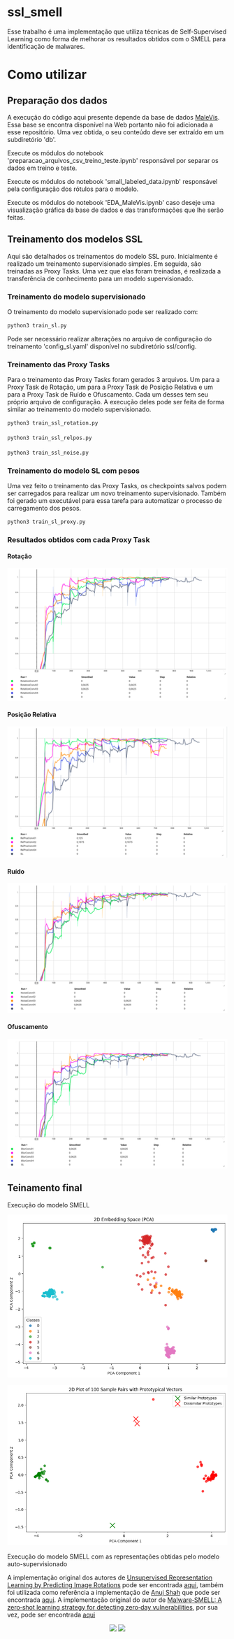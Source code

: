 # ssl_smell

Esse trabalho é uma implementação que utiliza técnicas de Self-Supervised Learning como forma de melhorar os resultados obtidos com o SMELL para identificação de malwares.

# Como utilizar

## Preparação dos dados

A execução do código aqui presente depende da base de dados [MaleVis](https://web.cs.hacettepe.edu.tr/~selman/malevis/). Essa base se encontra disponível na Web portanto não foi adicionada a esse repositório. Uma vez obtida, o seu conteúdo deve ser extraído em um subdiretório 'db'.

Execute os módulos do notebook 'preparacao_arquivos_csv_treino_teste.ipynb' responsável por separar os dados em treino e teste.

Execute os módulos do notebook 'small_labeled_data.ipynb' responsável pela configuração dos rótulos para o modelo.

Execute os módulos do notebook 'EDA_MaleVis.ipynb' caso deseje uma visualização gráfica da base de dados e das transformações que lhe serão feitas.

## Treinamento dos modelos SSL

Aqui são detalhados os treinamentos do modelo SSL puro. Inicialmente é realizado um treinamento supervisionado simples. Em seguida, são treinadas as Proxy Tasks. Uma vez que elas foram treinadas, é realizada a transferência de conhecimento para um modelo supervisionado.

### Treinamento do modelo supervisionado

O treinamento do modelo supervisionado pode ser realizado com:

```bash
python3 train_sl.py
```

Pode ser necessário realizar alterações no arquivo de configuração do treinamento 'config_sl.yaml' disponível no subdiretório ssl/config.

### Treinamento das Proxy Tasks

Para o treinamento das Proxy Tasks foram gerados 3 arquivos. Um para a Proxy Task de Rotação, um para a Proxy Task de Posição Relativa e um para a Proxy Task de Ruído e Ofuscamento. Cada um desses tem seu próprio arquivo de configuração. A execução deles pode ser feita de forma similar ao treinamento do modelo supervisionado.

```bash
python3 train_ssl_rotation.py

python3 train_ssl_relpos.py

python3 train_ssl_noise.py

```

### Treinamento do modelo SL com pesos

Uma vez feito o treinamento das Proxy Tasks, os checkpoints salvos podem ser carregados para realizar um novo treinamento supervisionado. Também foi gerado um executável para essa tarefa para automatizar o processo de carregamento dos pesos.

```bash
python3 train_sl_proxy.py
```

### Resultados obtidos com cada Proxy Task

#### Rotação
![alt text](https://github.com/IvoCarlson/ssl_smell/blob/main/images/SSL/RotationProxy.png)
#### Posição Relativa
![alt text](https://github.com/IvoCarlson/ssl_smell/blob/main/images/SSL/RelPosProxy.png)
#### Ruído
![alt text](https://github.com/IvoCarlson/ssl_smell/blob/main/images/SSL/NoiseProxy.png)
#### Ofuscamento
![alt text](https://github.com/IvoCarlson/ssl_smell/blob/main/images/SSL/BlurProxy.png)

## Teinamento final

Execução do modelo SMELL

![alt text](https://github.com/IvoCarlson/ssl_smell/blob/main/images/SMELL/Fig01.png)

![alt text](https://github.com/IvoCarlson/ssl_smell/blob/main/images/SMELL/Fig02.png)

Execução do modelo SMELL com as representações obtidas pelo modelo auto-supervisionado

A implementação original dos autores de [Unsupervised Representation Learning by Predicting Image Rotations](https://arxiv.org/abs/1803.07728) pode ser encontrada [aqui](https://github.com/gidariss/FeatureLearningRotNet), também foi utilizada como referência a implementação de [Anuj Shah](https://github.com/anujshah1003) que pode ser encontrada [aqui](https://github.com/anujshah1003/self_supervised_learning_pytorch). A implementação original do autor de [Malware‐SMELL: A zero‐shot learning strategy for detecting zero‐day vulnerabilities](https://www.sciencedirect.com/science/article/abs/pii/S0167404822001808), por sua vez, pode ser encontrada [aqui](https://gitlab.com/sufex00/malware-smell)


<div align="center">

<a href="https://arxiv.org/abs/1803.07728"><img src="https://img.shields.io/badge/ArXiv-1803.07728-brightgreen"></a>
<a href="https://www.sciencedirect.com/science/article/abs/pii/S0167404822001808"><img src="https://img.shields.io/badge/Wiley-10.1002%2Fjcc.26027-brightgreen"></a>

</div>
